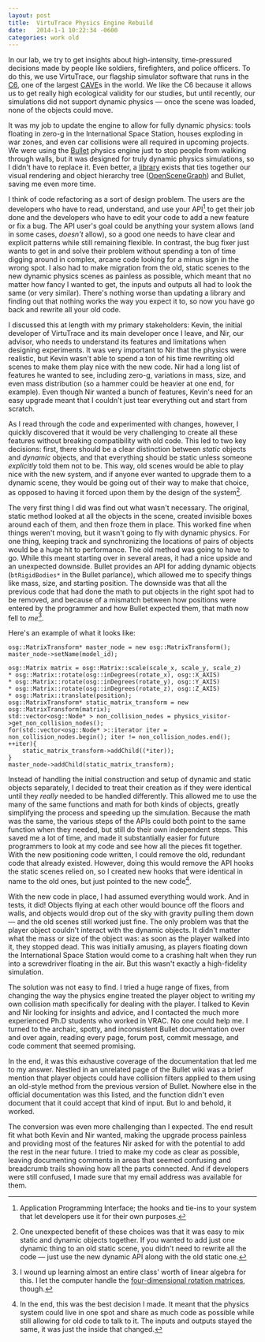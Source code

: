 ```yaml
---
layout: post
title:	VirtuTrace Physics Engine Rebuild
date:   2014-1-1 10:22:34 -0600
categories: work old
--- 
```


In our lab, we try to get insights about high-intensity, time-pressured
decisions made by people like soldiers, firefighters, and police
officers. To do this, we use VirtuTrace, our flagship simulator software
that runs in the [C6](http://www.vrac.iastate.edu/facilities/c6/), one
of the largest
[CAVE](http://en.wikipedia.org/wiki/Cave_automatic_virtual_environment)s
in the world. We like the C6 because it allows us to get really high
ecological validity for our studies, but until recently, our simulations
did not support dynamic physics — once the scene was loaded, none of the
objects could move.

It was my job to update the engine to allow for fully dynamic physics:
tools floating in zero-g in the International Space Station, houses
exploding in war zones, and even car collisions were all required in
upcoming projects. We were using the [Bullet](http://bulletphysics.org/)
physics engine just to stop people from walking through walls, but it
was designed for truly dynamic physics simulations, so I didn't have to
replace it. Even better, a [library](https://github.com/mccdo/osgbullet)
exists that ties together our visual rendering and object hierarchy tree
([OpenSceneGraph](http://www.openscenegraph.org)) and Bullet, saving me
even more time.

I think of code refactoring as a sort of design problem. The users are the developers
who have to read, understand, and use your API[^fn-api] to get their job done
and the developers who have to edit your code to add a new feature or
fix a bug. The API user's goal could be anything your system allows (and
in some cases, *doesn't* allow), so a good one needs to have clear and
explicit patterns while still remaining flexible. In contrast, the bug
fixer just wants to get in and solve their problem without spending a
ton of time digging around in complex, arcane code looking for a minus
sign in the wrong spot. I also had to make migration from the old,
static scenes to the new dynamic physics scenes as painless as possible,
which meant that no matter how fancy I wanted to get, the inputs and
outputs all had to look the same (or very similar). There's nothing
worse than updating a library and finding out that nothing works the way
you expect it to, so now you have go back and rewrite all your old code.

I discussed this at length with my primary stakeholders: Kevin, the
initial developer of VirtuTrace and its main developer once I leave, and
Nir, our advisor, who needs to understand its features and limitations
when designing experiments. It was very important to Nir that the
physics were realistic, but Kevin wasn't able to spend a ton of his time
rewriting old scenes to make them play nice with the new code. Nir had a
long list of features he wanted to see, including zero-g, variations in
mass, size, and even mass distribution (so a hammer could be heavier at
one end, for example). Even though Nir wanted a bunch of features,
Kevin's need for an easy upgrade meant that I couldn't just tear
everything out and start from scratch.

As I read through the code and experimented with changes, however, I quickly
discovered that it would be very challenging to create all these
features without breaking compatibility with old code. This led to two
key decisions: first, there should be a clear distinction between
*static* objects and *dynamic* objects, and that everything should be
static unless someone *explicitly* told them not to be. This way, old
scenes would be able to play nice with the new system, and if anyone
ever wanted to upgrade them to a dynamic scene, they would be going out
of their way to make that choice, as opposed to having it forced upon
them by the design of the system[^fn-staticdynamic].

The very first thing I did was find out what wasn't necessary.
The original, static method looked at all the objects in the scene,
created invisible boxes around each of them, and then froze them in
place. This worked fine when things weren't moving, but it wasn't going
to fly with dynamic physics. For one thing, keeping track and
synchronizing the locations of pairs of objects would be a huge hit to
performance. The old method was going to have to go. While this meant
starting over in several areas, it had a nice upside and an unexpected
downside. Bullet provides an API for adding dynamic objects
(`btRigidBodies*` in the Bullet parlance), which allowed me to specify
things like mass, size, and starting position. The downside was that all
the previous code that had done the math to put objects in the right
spot had to be removed, and because of a mismatch between how positions
were entered by the programmer and how Bullet expected them, that math
now fell to *me*[^fn-linear].

Here's an example of what it looks like:

    osg::MatrixTransform* master_node = new osg::MatrixTransform();
    master_node->setName(model_id);

    osg::Matrix matrix = osg::Matrix::scale(scale_x, scale_y, scale_z)
    * osg::Matrix::rotate(osg::inDegrees(rotate_x), osg::X_AXIS)
    * osg::Matrix::rotate(osg::inDegrees(rotate_y), osg::Y_AXIS)
    * osg::Matrix::rotate(osg::inDegrees(rotate_z), osg::Z_AXIS)
    * osg::Matrix::translate(position);
    osg::MatrixTransform* static_matrix_transform = new osg::MatrixTransform(matrix);
    std::vector<osg::Node* > non_collision_nodes = physics_visitor->get_non_collision_nodes();
    for(std::vector<osg::Node* >::iterator iter = non_collision_nodes.begin(); iter != non_collision_nodes.end(); ++iter){
        static_matrix_transform->addChild((*iter));
    }
    master_node->addChild(static_matrix_transform);

Instead of handling the initial construction and setup of dynamic and static objects
separately, I decided to treat their creation as if they were identical
until they *really* needed to be handled differently. This allowed me to
use the many of the same functions and math for both kinds of objects,
greatly simplifying the process and speeding up the simulation. Because
the math was the same, the various steps of the APIs could both point to
the same function when they needed, but still do their own independent
steps. This saved me a lot of time, and made it substantially easier for
future programmers to look at my code and see how all the pieces fit
together. With the new positioning code written, I could remove the old,
redundant code that already existed. However, doing this would remove
the API hooks the static scenes relied on, so I created new hooks that
were identical in name to the old ones, but just pointed to the new
code[^fn-best].

With the new code in place, I had assumed everything would work. And in
tests, it did! Objects flying at each other would bounce off the floors
and walls, and objects would drop out of the sky with gravity pulling
them down — and the old scenes still worked just fine. The only problem
was that the player object couldn't interact with the dynamic objects.
It didn't matter what the mass or size of the object was: as soon as the
player walked into it, they stopped dead. This was initially amusing, as
players floating down the International Space Station would come to a
crashing halt when they run into a screwdriver floating in the air. But
this wasn't exactly a high-fidelity simulation.

The solution was not easy to find. I tried a huge range of fixes, from
changing the way the physics engine treated the player object to writing
my own collision math specifically for dealing with the player. I talked
to Kevin and Nir looking for insights and advice, and I contacted the
much more experienced Ph.D students who worked in VRAC. No one could
help me. I turned to the archaic, spotty, and inconsistent Bullet
documentation over and over again, reading every page, forum post,
commit message, and code comment that seemed promising.

In the end, it was this exhaustive coverage of the documentation that
led me to my answer. Nestled in an unrelated page of the Bullet wiki was
a brief mention that player objects could have collision filters applied
to them using an old-style method from the previous version of Bullet.
Nowhere else in the official documentation was this listed, and the
function didn't even document that it could accept that kind of input.
But lo and behold, it worked.

The conversion was even more challenging than I expected. The end result
fit what both Kevin and Nir wanted, making the upgrade process painless
and providing most of the features Nir asked for with the potential to
add the rest in the near future. I tried to make my code as clear as
possible, leaving documenting comments in areas that seemed confusing
and breadcrumb trails showing how all the parts connected. And if
developers were still confused, I made sure that my email address was
available for them.


[^fn-api]: Application Programming Interface; the hooks and tie-ins to your system that let developers use it for their own purposes.

[^fn-staticdynamic]: One unexpected benefit of these choices was that it was easy to mix static and dynamic objects together. If you wanted to add just one dynamic thing to an old static scene, you didn't need to rewrite all the code — just use the new dynamic API along with the old static one.

[^fn-linear]: I wound up learning almost an entire class' worth of linear algebra for this. I let the computer handle the [four-dimensional rotation matrices](http://en.wikipedia.org/wiki/Quaternions_and_spatial_rotation), though.

[^fn-best]: In the end, this was the best decision I made. It meant that the physics system could live in one spot and share as much code as possible while still allowing for old code to talk to it. The inputs and outputs stayed the same, it was just the inside that changed.